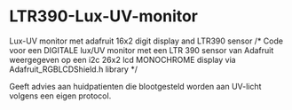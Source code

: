 # LTR390-Lux-UV-monitor
Lux-UV monitor met adafruit 16x2 digit display and LTR390 sensor
/* Code voor een DIGITALE lux/UV monitor
met een LTR 390 sensor van Adafruit weergegeven
op een i2c 26x2 lcd MONOCHROME display 
via Adafruit_RGBLCDShield.h library */ 

Geeft advies aan huidpatienten die blootgesteld worden aan UV-licht volgens een eigen protocol.

